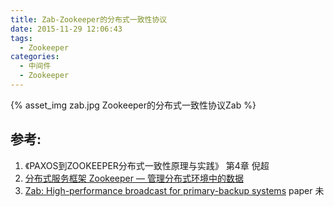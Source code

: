 ```yaml
---
title: Zab-Zookeeper的分布式一致性协议
date: 2015-11-29 12:06:43
tags:
  - Zookeeper
categories:
  - 中间件
  - Zookeeper 
---
```


<p></p>
<!-- more -->

{% asset_img  zab.jpg  Zookeeper的分布式一致性协议Zab %}



## 参考:

1. 《PAXOS到ZOOKEEPER分布式一致性原理与实践》 第4章 倪超
2. [分布式服务框架 Zookeeper — 管理分布式环境中的数据](https://www.ibm.com/developerworks/cn/opensource/os-cn-zookeeper/)
3. [Zab: High-performance broadcast for primary-backup systems](https://www.semanticscholar.org/paper/Zab%3A-High-performance-broadcast-for-primary-backup-Junqueira-Reed/b02c6b00bd5dbdbd951fddb00b906c82fa80f0b3)  paper 未